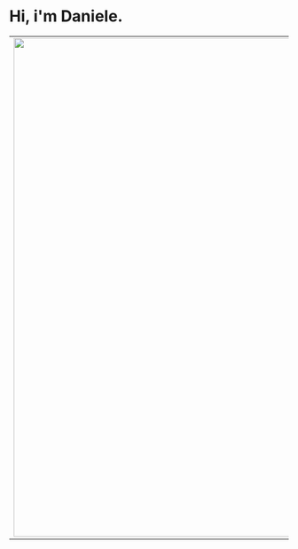 <h1> Hi, i'm Daniele.</h1>

<center>     <table align="center">       <tr>           <td>               <img width="900px" align="center" src="https://github-readme-stats.vercel.app/api?username=daniszcode&count_private=true&hide_border=true" />           </td>           <td>               <img align="center" width="800px" src="https://github-readme-stats.vercel.app/api/top-langs/?username=daniszcode&layout=compact&hide_border=true" alt="daniszcode" />                   </td>       </tr>       </table> </center>
